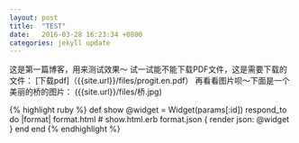 ```yaml
---
layout: post
title:  "TEST"
date:   2016-03-28 16:23:34 +0800
categories: jekyll update
---
```

这是第一篇博客，用来测试效果～
试一试能不能下载PDF文件，这是需要下载的文件：
[下载pdf]（{{site.url}}/files/progit.en.pdf）
再看看图片呗～下面是一个美丽的桥的图片：
({{site.url}}/files/桥.jpg)

{% highlight ruby %}
def show
  @widget = Widget(params[:id])
  respond_to do |format|
    format.html # show.html.erb
    format.json { render json: @widget }
  end
end
{% endhighlight %}


